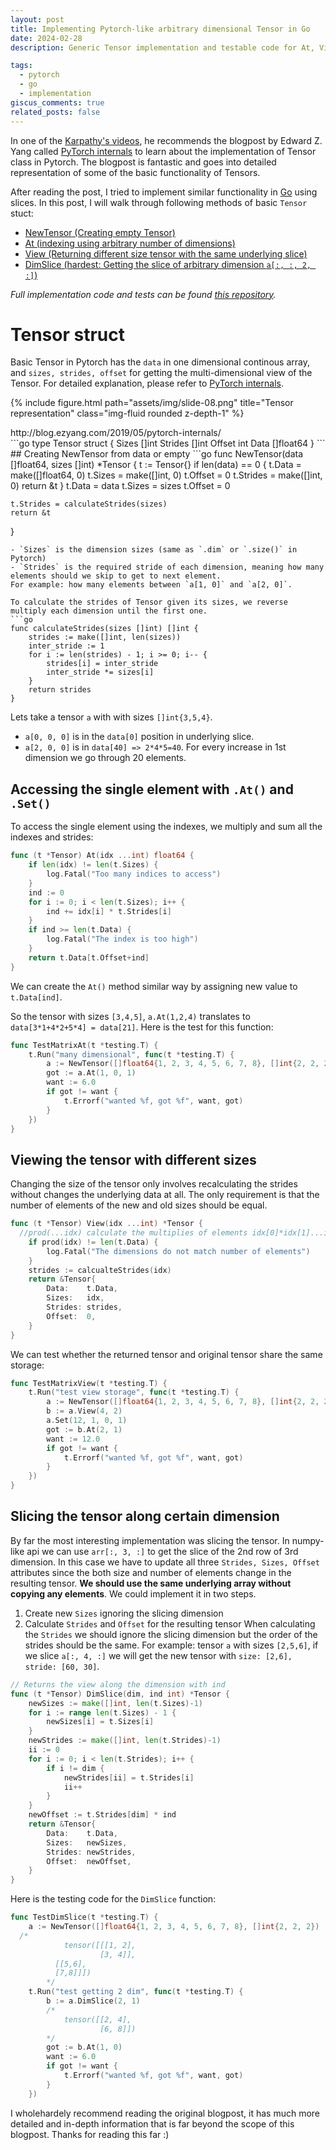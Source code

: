 ```yaml
---
layout: post
title: Implementing Pytorch-like arbitrary dimensional Tensor in Go
date: 2024-02-28
description: Generic Tensor implementation and testable code for At, View, DimSlice with the same underlying storage (like Pytorch).

tags:
  - pytorch
  - go
  - implementation
giscus_comments: true
related_posts: false
---
```

In one of the [Karpathy's videos](https://karpathy.ai/zero-to-hero.html), he recommends the blogpost by Edward Z. Yang called [PyTorch internals](http://blog.ezyang.com/2019/05/pytorch-internals/) to learn about the implementation of Tensor class in Pytorch. The blogpost is fantastic and goes into detailed representation of some of the basic functionality of Tensors.

After reading the post, I tried to implement similar functionality in [Go](https://go.dev/) using slices. In this post, I will walk through following methods of basic `Tensor` stuct:
- [NewTensor (Creating empty Tensor)](#creating-newtensor-from-data-or-empty)
- [At (indexing using arbitrary number of dimensions)](#accessing-the-single-element-with-at)
- [View (Returning different size tensor with the same underlying slice)](#viewing-the-tensor-with-different-sizes)
- [DimSlice (hardest: Getting the slice of arbitrary dimension `a[:, :, 2, :]`)](#slicing-the-tensor-along-certain-dimension)

*Full implementation code and tests can be found [this repository](https://github.com/gladuz/deep-learning-go/tree/main/tensor).*
# Tensor struct
Basic Tensor in Pytorch has the `data` in one dimensional continous array, and `sizes, strides, offset` for getting the multi-dimensional view of the Tensor.
For detailed explanation, please refer to [PyTorch internals](http://blog.ezyang.com/2019/05/pytorch-internals/).

{% include figure.html path="assets/img/slide-08.png" title="Tensor representation" class="img-fluid rounded z-depth-1" %}
<div class="caption">http://blog.ezyang.com/2019/05/pytorch-internals/</div>
```go
type Tensor struct {
	Sizes   []int
	Strides []int
	Offset  int
	Data    []float64
}
```
## Creating NewTensor from data or empty
```go
func NewTensor(data []float64, sizes []int) *Tensor {
	t := Tensor{}
	if len(data) == 0 {
		t.Data = make([]float64, 0)
		t.Sizes = make([]int, 0)
		t.Offset = 0
		t.Strides = make([]int, 0)
		return &t
	}
	t.Data = data
	t.Sizes = sizes
	t.Offset = 0

	t.Strides = calculateStrides(sizes)
	return &t
}
```
- `Sizes` is the dimension sizes (same as `.dim` or `.size()` in Pytorch)
- `Strides` is the required stride of each dimension, meaning how many elements should we skip to get to next element. 
For example: how many elements between `a[1, 0]` and `a[2, 0]`.

To calculate the strides of Tensor given its sizes, we reverse multiply each dimension until the first one. 
```go
func calculateStrides(sizes []int) []int {
	strides := make([]int, len(sizes))
	inter_stride := 1
	for i := len(strides) - 1; i >= 0; i-- {
		strides[i] = inter_stride
		inter_stride *= sizes[i]
	}
	return strides
}
```
Lets take a tensor `a` with with sizes `[]int{3,5,4}`. 
- `a[0, 0, 0]` is in the `data[0]` position in underlying slice. 
- `a[2, 0, 0]` is in `data[40] => 2*4*5=40`. For every increase in 1st dimension we go through 20 elements.

## Accessing the single element with `.At()` and `.Set()`
To access the single element using the indexes, we multiply and sum all the indexes and strides:
```go
func (t *Tensor) At(idx ...int) float64 {
	if len(idx) != len(t.Sizes) {
		log.Fatal("Too many indices to access")
	}
	ind := 0
	for i := 0; i < len(t.Sizes); i++ {
		ind += idx[i] * t.Strides[i]
	}
	if ind >= len(t.Data) {
		log.Fatal("The index is too high")
	}
	return t.Data[t.Offset+ind]
}
```
We can create the `At()` method similar way by assigning new value to `t.Data[ind]`.

So the tensor with sizes `[3,4,5]`, `a.At(1,2,4)` translates to `data[3*1+4*2+5*4] = data[21]`.
Here is the test for this function:
```go
func TestMatrixAt(t *testing.T) {
	t.Run("many dimensional", func(t *testing.T) {
		a := NewTensor([]float64{1, 2, 3, 4, 5, 6, 7, 8}, []int{2, 2, 2})
		got := a.At(1, 0, 1)
		want := 6.0
		if got != want {
			t.Errorf("wanted %f, got %f", want, got)
		}
	})
}
```

## Viewing the tensor with different sizes
Changing the size of the tensor only involves recalculating the strides without changes the underlying data at all. The only requirement is that the number of elements of the new and old sizes should be equal.
```go
func (t *Tensor) View(idx ...int) *Tensor {
  //prod(...idx) calculate the multiplies of elements idx[0]*idx[1]...idx[n]
	if prod(idx) != len(t.Data) {
		log.Fatal("The dimensions do not match number of elements")
	}
	strides := calcualteStrides(idx)
	return &Tensor{
		Data:    t.Data,
		Sizes:   idx,
		Strides: strides,
		Offset:  0,
	}
}
```
We can test whether the returned tensor and original tensor share the same storage:
```go
func TestMatrixView(t *testing.T) {
	t.Run("test view storage", func(t *testing.T) {
		a := NewTensor([]float64{1, 2, 3, 4, 5, 6, 7, 8}, []int{2, 2, 2})
		b := a.View(4, 2)
		a.Set(12, 1, 0, 1)
		got := b.At(2, 1)
		want := 12.0
		if got != want {
			t.Errorf("wanted %f, got %f", want, got)
		}
	})
}
```

## Slicing the tensor along certain dimension
By far the most interesting implementation was slicing the tensor. In numpy-like api we can use `arr[:, 3, :]` to get the slice of the 2nd row of 3rd dimension. In this case we have to update all three `Strides, Sizes, Offset` attributes since the both size and number of elements change in the resulting tensor. 
**We should use the same underlying array without copying any elements**.
We could implement it in two steps.
1. Create new `Sizes` ignoring the slicing dimension
2. Calculate `Strides` and `Offset` for the resulting tensor
When calculating the `Strides` we should ignore the slicing dimension but the order of the strides should be the same. 
For example: tensor `a` with sizes `[2,5,6]`, if we slice `a[:, 4, :]` we will get the new tensor with `size: [2,6], stride: [60, 30]`.
```go
// Returns the view along the dimension with ind
func (t *Tensor) DimSlice(dim, ind int) *Tensor {
	newSizes := make([]int, len(t.Sizes)-1)
	for i := range len(t.Sizes) - 1 {
		newSizes[i] = t.Sizes[i]
	}
	newStrides := make([]int, len(t.Strides)-1)
	ii := 0
	for i := 0; i < len(t.Strides); i++ {
		if i != dim {
			newStrides[ii] = t.Strides[i]
			ii++
		}
	}
	newOffset := t.Strides[dim] * ind
	return &Tensor{
		Data:    t.Data,
		Sizes:   newSizes,
		Strides: newStrides,
		Offset:  newOffset,
	}
}
```

Here is the testing code for the `DimSlice` function:
```go
func TestDimSlice(t *testing.T) {
	a := NewTensor([]float64{1, 2, 3, 4, 5, 6, 7, 8}, []int{2, 2, 2})
  /*
			tensor([[[1, 2],
					[3, 4]],
          [[5,6],
          [7,8]]])
		*/
	t.Run("test getting 2 dim", func(t *testing.T) {
		b := a.DimSlice(2, 1)
		/*
			tensor([[2, 4],
					[6, 8]])
		*/
		got := b.At(1, 0)
		want := 6.0
		if got != want {
			t.Errorf("wanted %f, got %f", want, got)
		}
	})
```

I wholehardely recommend reading the original blogpost, it has much more detailed and in-depth information that is far beyond the scope of this blogpost. Thanks for reading this far :)